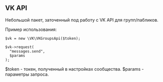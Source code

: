 ## VK API
Небольшой пакет, заточенный под работу с VK API для групп/пабликов.

Пример использования:

```$vk = new \VK\VKGroupsApi($token);```

```
$vk->request(
  "messages.send",
  $params
);
```

$token - токен, полученный в настройках сообщества.
$params - параметры запроса.
